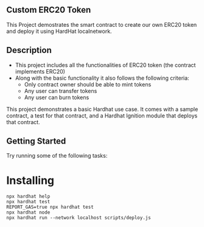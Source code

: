 ## Custom ERC20 Token

This Project demostrates the  smart contract to create our own ERC20 token and deploy it using HardHat localnetwork.


## Description

* This project includes all the functionalities of ERC20 token (the contract implements ERC20)
* Along with the basic functionality it also follows the following criteria:
    * Only contract owner should be able to mint tokens
    * Any user can transfer tokens
    * Any user can burn tokens

This project demonstrates a basic Hardhat use case. It comes with a sample contract, a test for that contract, and a Hardhat Ignition module that deploys that contract.

## Getting Started

Try running some of the following tasks:

# Installing

```shell
npx hardhat help
npx hardhat test
REPORT_GAS=true npx hardhat test
npx hardhat node
npx hardhat run --network localhost scripts/deploy.js
```

